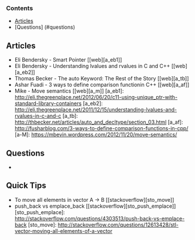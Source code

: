 ### Contents
* [Articles](#articles)
* [Questions] (#questions)

## Articles
* Eli Bendersky - Smart Pointer [[web][a_eb1]]
* Eli Bendersky - Understanding lvalues and rvalues in C and C++ [[web][a_eb2]]
* Thomas Becker - The auto Keyword: The Rest of the Story [[web][a_tb]]
* Ashar Fuadi - 3 ways to define comparison functionin C++ [[web][a_af]]
* Mike - Move semantics [[web][a_m]]
[a_eb1]: http://eli.thegreenplace.net/2012/06/20/c11-using-unique_ptr-with-standard-library-containers
[a_eb2]: http://eli.thegreenplace.net/2011/12/15/understanding-lvalues-and-rvalues-in-c-and-c
[a_tb]: http://thbecker.net/articles/auto_and_decltype/section_03.html
[a_af]: http://fusharblog.com/3-ways-to-define-comparison-functions-in-cpp/
[a-M]: https://mbevin.wordpress.com/2012/11/20/move-semantics/

## Questions
* 

## Quick Tips
* To move all elements in vector A -> B [[stackoverflow][sto_move]]
* push_back vs emplace_back [[stackoverflow][sto_push_emplace]]
[sto_push_emplace]: http://stackoverflow.com/questions/4303513/push-back-vs-emplace-back
[sto_move]: http://stackoverflow.com/questions/12613428/stl-vector-moving-all-elements-of-a-vector
